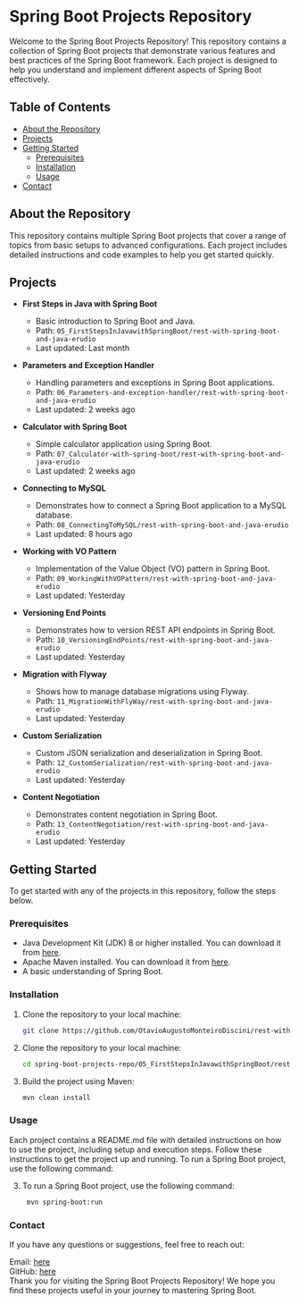 # Spring Boot Projects Repository

Welcome to the Spring Boot Projects Repository! This repository contains a collection of Spring Boot projects that demonstrate various features and best practices of the Spring Boot framework. Each project is designed to help you understand and implement different aspects of Spring Boot effectively.

## Table of Contents
- [About the Repository](#about-the-repository)
- [Projects](#projects)
- [Getting Started](#getting-started)
  - [Prerequisites](#prerequisites)
  - [Installation](#installation)
  - [Usage](#usage)
- [Contact](#contact)

## About the Repository

This repository contains multiple Spring Boot projects that cover a range of topics from basic setups to advanced configurations. Each project includes detailed instructions and code examples to help you get started quickly.

## Projects

- **First Steps in Java with Spring Boot**
  - Basic introduction to Spring Boot and Java.
  - Path: `05_FirstStepsInJavawithSpringBoot/rest-with-spring-boot-and-java-erudio`
  - Last updated: Last month

- **Parameters and Exception Handler**
  - Handling parameters and exceptions in Spring Boot applications.
  - Path: `06_Parameters-and-exception-handler/rest-with-spring-boot-and-java-erudio`
  - Last updated: 2 weeks ago

- **Calculator with Spring Boot**
  - Simple calculator application using Spring Boot.
  - Path: `07_Calculator-with-spring-boot/rest-with-spring-boot-and-java-erudio`
  - Last updated: 2 weeks ago

- **Connecting to MySQL**
  - Demonstrates how to connect a Spring Boot application to a MySQL database.
  - Path: `08_ConnectingToMySQL/rest-with-spring-boot-and-java-erudio`
  - Last updated: 8 hours ago

- **Working with VO Pattern**
  - Implementation of the Value Object (VO) pattern in Spring Boot.
  - Path: `09_WorkingWithVOPattern/rest-with-spring-boot-and-java-erudio`
  - Last updated: Yesterday

- **Versioning End Points**
  - Demonstrates how to version REST API endpoints in Spring Boot.
  - Path: `10_VersioningEndPoints/rest-with-spring-boot-and-java-erudio`
  - Last updated: Yesterday

- **Migration with Flyway**
  - Shows how to manage database migrations using Flyway.
  - Path: `11_MigrationWithFlyWay/rest-with-spring-boot-and-java-erudio`
  - Last updated: Yesterday

- **Custom Serialization**
  - Custom JSON serialization and deserialization in Spring Boot.
  - Path: `12_CustomSerialization/rest-with-spring-boot-and-java-erudio`
  - Last updated: Yesterday

- **Content Negotiation**
  - Demonstrates content negotiation in Spring Boot.
  - Path: `13_ContentNegotiation/rest-with-spring-boot-and-java-erudio`
  - Last updated: Yesterday

## Getting Started

To get started with any of the projects in this repository, follow the steps below.

### Prerequisites

- Java Development Kit (JDK) 8 or higher installed. You can download it from [here](https://www.oracle.com/java/technologies/javase-jdk11-downloads.html).
- Apache Maven installed. You can download it from [here](https://maven.apache.org/download.cgi).
- A basic understanding of Spring Boot.

### Installation

1. Clone the repository to your local machine:
   ```sh
   git clone https://github.com/OtavioAugustoMonteiroDiscini/rest-with-spring-boot-and-java-erudio

2. Clone the repository to your local machine:
   ```sh
   cd spring-boot-projects-repo/05_FirstStepsInJavawithSpringBoot/rest-with-spring-boot-and-java-erudio

3. Build the project using Maven:
   ```sh
   mvn clean install

### Usage
Each project contains a README.md file with detailed instructions on how to use the project, including setup and execution steps. Follow these instructions to get the project up and running.
To run a Spring Boot project, use the following command:

3. To run a Spring Boot project, use the following command:
   ```sh
    mvn spring-boot:run

### Contact
If you have any questions or suggestions, feel free to reach out:

Email: [here](https://criarmeulink.com.br/u/1716611254) <br>
GitHub: [here](https://github.com/OtavioAugustoMonteiroDiscini) <br>
Thank you for visiting the Spring Boot Projects Repository! We hope you find these projects useful in your journey to mastering Spring Boot.





